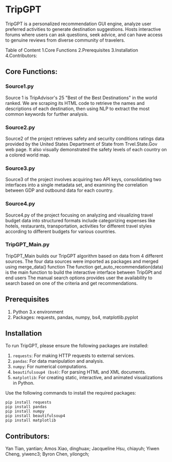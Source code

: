 # TripGPT

TripGPT is a personalized recommendation GUI engine, analyze user preferred activities to generate destination suggestions. Hosts interactive forums where users can ask questions, seek advice, and can have access to genuine reviews from diverse community of travelers. 

Table of Content
1.Core Functions
2.Prerequisites
3.Installation
4.Contributors:

## Core Functions:

### Source1.py

Source 1 is TripAdvisor's 25 "Best of the Best Destinations" in the world ranked. We are scraping its HTML code to retrieve the names and descriptions of each destination, then using NLP to extract the most common keywords for further analysis.

### Source2.py

Source2 of the project retrieves safety and security conditions ratings data provided by the United States Department of State from Trvel.State.Gov web page. It also visually demonstrated the safety levels of each country on a colored world map.

### Source3.py

Source3 of the project involves acquiring two API keys, consolidating two interfaces into a single metadata set, and examining the correlation between GDP and outbound data for each country.

### Source4.py

Source4.py of the project focusing on analyzing and visualizing travel budget data into structured formats include categorizing expenses like hotels, restaurants, transportation, activities for different travel styles according to different budgets for various countries. 

### TripGPT_Main.py

TripGPT_Main builds our TripGPT algorithm based on data from 4 different sources.
The four data sources were imported as packages and merged using merge_data() function
The function get_auto_recommendation(data) is the main function to build the interactive interface between TripGPt and end users
The manual search options provides user the availability to search based on one of the criteria and get recommendations.

## Prerequisites

  1. Python 3.x environment 
  2. Packages: requests, pandas, numpy, bs4, matplotlib.pyplot

## Installation
To run TripGPT, please ensure the following packages are installed:

1. `requests`: For making HTTP requests to external services.
2. `pandas`: For data manipulation and analysis.
3. `numpy`: For numerical computations.
4. `beautifulsoup4 (bs4)`: For parsing HTML and XML documents.
5. `matplotlib`: For creating static, interactive, and animated visualizations in Python.

Use the following commands to install the required packages:

```
pip install requests
pip install pandas
pip install numpy
pip install beautifulsoup4
pip install matplotlib
```

## Contributors:
Yan Tian, yantian;
Amos Xiao, dinghuax;
Jacqueline Hsu, chiayuh;
Yiwen Cheng, yiwenc3;
Byron Chen, yilongch;

